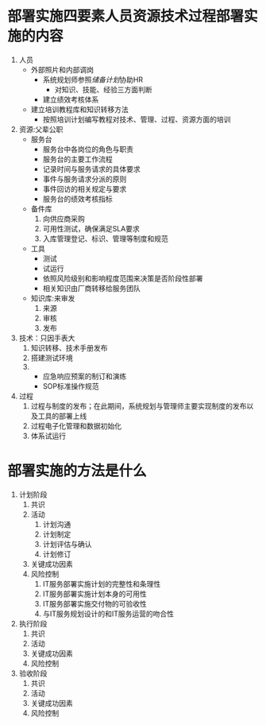 # 部署实施四要素人员资源技术过程部署实施的内容
1. 人员
    - 外部照片和内部调岗
        + 系统规划师参照*储备计划*协助HR
            - 对知识、技能、经验三方面判断
        + 建立绩效考核体系
    - 建立培训教程库和知识转移方法
        + 按照培训计划编写教程对技术、管理、过程、资源方面的培训
2. 资源:父辈公职
    - 服务台
        + 服务台中各岗位的角色与职责
        + 服务台的主要工作流程
        + 记录时间与服务请求的具体要求
        + 事件与服务请求分派的原则
        + 事件回访的相关规定与要求
        + 服务台的绩效考核指标
    - 备件库
        1. 向供应商采购
        2. 可用性测试，确保满足SLA要求
        3. 入库管理登记、标识、管理等制度和规范
    - 工具
        + 测试
        + 试运行
        + 依照风险级别和影响程度范围来决策是否阶段性部署
        + 相关知识由厂商转移给服务团队
    - 知识库:来审发
        1. 来源
        2. 审核
        3. 发布
3. 技术：只因手表大
    1. 知识转移、技术手册发布
    2. 搭建测试环境
    3. 
        - 应急响应预案的制订和演练
        - SOP标准操作规范
4. 过程 
    1. 过程与制度的发布；在此期间，系统规划与管理师主要实现制度的发布以及工具的部署上线
    2. 过程电子化管理和数据初始化
    3. 体系试运行
# 部署实施的方法是什么
1. 计划阶段
    1. 共识
    2. 活动
        1. 计划沟通
        2. 计划制定
        3. 计划评估与确认
        4. 计划修订
    3. 关键成功因素
    4. 风险控制
        1. IT服务部署实施计划的完整性和条理性
        2. IT服务部署实施计划本身的可用性
        3. IT服务部署实施交付物的可验收性
        4. 与IT服务规划设计的和IT服务运营的吻合性
2. 执行阶段
    1. 共识
    2. 活动
    3. 关键成功因素
    4. 风险控制
3. 验收阶段
    1. 共识
    2. 活动
    3. 关键成功因素
    4. 风险控制

